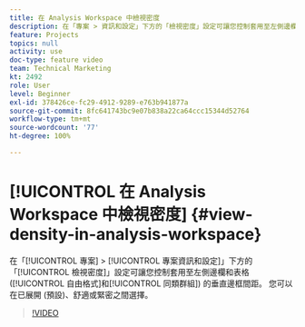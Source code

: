 ```yaml
---
title: 在 Analysis Workspace 中檢視密度
description: 在「專案 > 資訊和設定」下方的「檢視密度」設定可讓您控制套用至左側邊欄和表格 (自由格式和同類群組) 的垂直邊框間距。 您可以在已展開 (預設)、舒適或緊密之間選擇。
feature: Projects
topics: null
activity: use
doc-type: feature video
team: Technical Marketing
kt: 2492
role: User
level: Beginner
exl-id: 378426ce-fc29-4912-9289-e763b941877a
source-git-commit: 8fc641743bc9e07b838a22ca64ccc15344d52764
workflow-type: tm+mt
source-wordcount: '77'
ht-degree: 100%

---
```


# [!UICONTROL 在 Analysis Workspace 中檢視密度] {#view-density-in-analysis-workspace}

在「[!UICONTROL 專案] > [!UICONTROL 專案資訊和設定]」下方的「[!UICONTROL 檢視密度]」設定可讓您控制套用至左側邊欄和表格 ([!UICONTROL 自由格式]和[!UICONTROL 同類群組]) 的垂直邊框間距。 您可以在已展開 (預設)、舒適或緊密之間選擇。

>[!VIDEO](https://video.tv.adobe.com/v/25963/?quality=12&learn=on)
